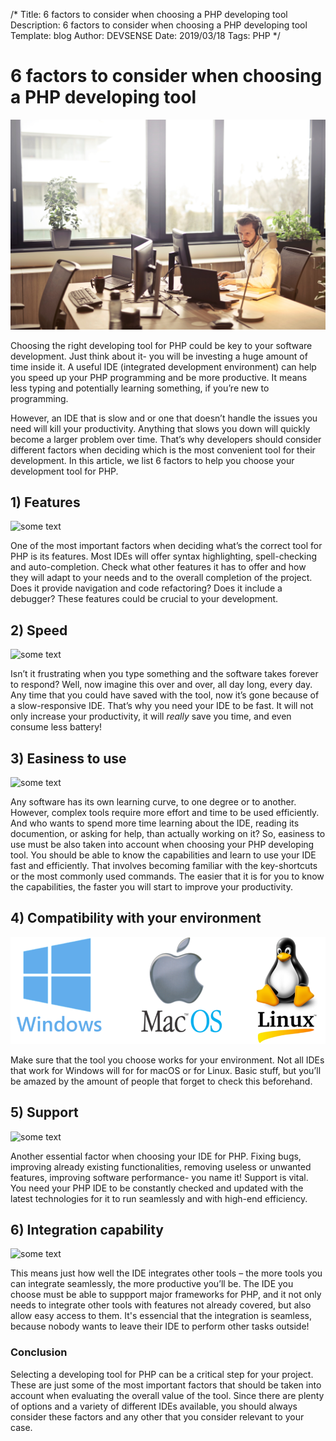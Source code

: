﻿/*
Title: 6 factors to consider when choosing a PHP developing tool
Description: 6 factors to consider when choosing a PHP developing tool
Template: blog
Author: DEVSENSE
Date: 2019/03/18
Tags: PHP
*/

# 6 factors to consider when choosing a PHP developing tool

![](img/adult-beard-business-845451.jpg)

Choosing the right developing tool for PHP could be key to your software development. Just think about it- you will be investing a huge amount of time inside it. A useful IDE (integrated development environment) can help you speed up your PHP programming and be more productive. It means less typing and potentially learning something, if you’re new to programming.

However, an IDE that is slow and or one that doesn’t handle the issues you need will kill your productivity. Anything that slows you down will quickly become a larger problem over time. That’s why developers should consider different factors when deciding which is the most convenient tool for their development. In this article, we list 6 factors to help you choose your development tool for PHP.

## 1) Features

![some text](img/filename.jpg)

One of the most important factors when deciding what’s the correct tool for PHP is its features. Most IDEs will offer syntax highlighting, spell-checking and auto-completion. Check what other features it has to offer and how they will adapt to your needs and to the overall completion of the project. Does it provide navigation and code refactoring? Does it include a debugger? These features could be crucial to your development.

## 2) Speed

![some text](img/filename.jpg)

Isn’t it frustrating when you type something and the software takes forever to respond? Well, now imagine this over and over, all day long, every day. Any time that you could have saved with the tool, now it’s gone because of a slow-responsive IDE. That’s why you need your IDE to be fast. It will not only increase your productivity, it will *really* save you time, and even consume less battery!

## 3) Easiness to use

![some text](img/filename.jpg)

Any software has its own learning curve, to one degree or to another. However, complex tools require more effort and time to be used efficiently. And who wants to spend more time learning about the IDE, reading its documention, or asking for help, than actually working on it? So, easiness to use must be also taken into account when choosing your PHP developing tool. You should be able to know the capabilities and learn to use your IDE fast and efficiently. That involves becoming familiar with the key-shortcuts or the most commonly used commands. The easier that it is for you to know the capabilities, the faster you will start to improve your productivity.

## 4)	Compatibility with your environment

![](img/Windows-Mac-Linux.png)

Make sure that the tool you choose works for your environment. Not all IDEs that work for Windows will for for macOS or for Linux. Basic stuff, but you’ll be amazed by the amount of people that forget to check this beforehand. 

## 5) Support

![some text](img/filename.jpg)

Another essential factor when choosing your IDE for PHP. Fixing bugs, improving already existing functionalities, removing useless or unwanted features, improving software performance- you name it! Support is vital. You need your PHP IDE to be constantly checked and updated with the latest technologies for it to run seamlessly and with high-end efficiency. 

## 6) Integration capability

![some text](img/filename.jpg)

This means just how well the IDE integrates other tools – the more tools you can integrate seamlessly, the more productive you’ll be. The IDE you choose must be able to suppport major frameworks for PHP, and it not only needs to integrate other tools with features not already covered, but also allow easy access to them. It's essencial that the integration is seamless, because nobody wants to leave their IDE to perform other tasks outside!

### Conclusion

Selecting a developing tool for PHP can be a critical step for your project. These are just some of the most important factors that should be taken into account when evaluating the overall value of the tool. Since there are plenty of options and a variety of different IDEs available, you should always consider these factors and any other that you consider relevant to your case.



